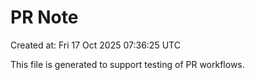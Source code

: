 # PR Note

Created at: Fri 17 Oct 2025 07:36:25 UTC

This file is generated to support testing of PR workflows.
